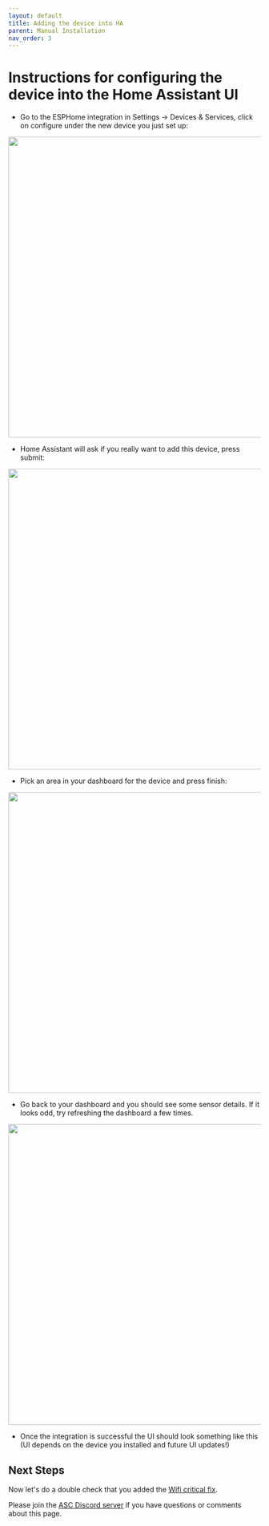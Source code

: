 ```yaml
---
layout: default
title: Adding the device into HA
parent: Manual Installation
nav_order: 3
---
```


# Instructions for configuring the device into the Home Assistant UI

- Go to the ESPHome integration in Settings -> Devices & Services, click on configure under the new device you just set up:

<img src="../../images/HA_services_mat_configure.png" width="600">

- Home Assistant will ask if you really want to add this device, press submit:

<img src="../../images/HA_services_mat_configure_submit.png" width="600">

- Pick an area in your dashboard for the device and press finish:

<img src="../../images/HA_services_mat_configure_area_finish.png" width="600"> 

- Go back to your dashboard and you should see some sensor details. If it looks odd, try refreshing the dashboard a few times.

<img src="../../images/HA_UI_overview.png" width="600">

- Once the integration is successful the UI should look something like this (UI depends on the device you installed and future UI updates!)

## Next Steps
Now let's do a double check that you added the [Wifi critical fix](https://appliedsensorco.github.io/Manual-Installation/critical_wifi.html).

Please join the [ASC Discord server](https://discord.gg/cB9P6NmYJg) if you have questions or comments about this page.
